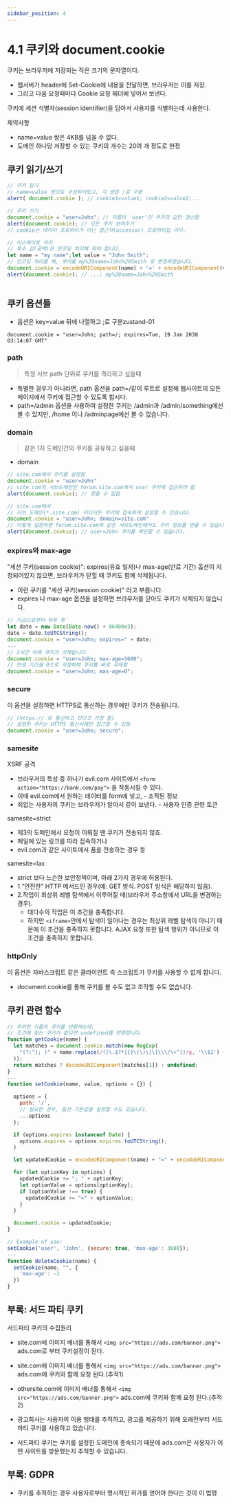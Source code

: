 ```yaml
---
sidebar_position: 4
---
```


# 4.1 쿠키와 document.cookie


쿠키는 브라우저에 저장되는 작은 크기의 문자열이다.   
- 웹서버가 header에 Set-Cookie에 내용을 전달하면, 브라우저는 이를 저장.  
- 그리고 다음 요청때마다 Cookie 요청 헤더에 넣어서 보낸다.  

쿠키에 세션 식별자(session identifier)을 담아서 사용자를 식별하는데 사용한다.  

제약사항  
- name=value 쌍은 4KB를 넘을 수 없다.  
- 도메인 하나당 저장할 수 있는 쿠키의 개수는 20여 개 정도로 한정


## 쿠키 읽기/쓰기

```js
// 쿠키 읽기  
// name=value 쌍으로 구성되어있고, 각 쌍은 ;로 구분
alert( document.cookie ); // cookie1=value1; cookie2=value2;...

// 쿠키 쓰기
document.cookie = "user=John"; // 이름이 'user'인 쿠키의 값만 갱신함
alert(document.cookie); // 모든 쿠키 보여주기
// cookie는 데이터 프로퍼티가 아닌 접근자(accessor) 프로퍼티입 이다.  

// 이스케이프 처리  
// 특수 값(공백)은 인코딩 처리해 줘야 합니다.
let name = "my name";let value = "John Smith";
// 인코딩 처리를 해, 쿠키를 my%20name=John%20Smith 로 변경하였습니다.
document.cookie = encodeURIComponent(name) + '=' + encodeURIComponent(value);
alert(document.cookie); // ...; my%20name=John%20Smith



```

## 쿠키 옵션들  

- 옵션은 key=value 뒤에 나열하고 ;로 구분zustand-01
```
document.cookie = "user=John; path=/; expires=Tue, 19 Jan 2038 03:14:07 GMT"
```

### path
>특정 서브 path 단위로 쿠키를 격리하고 싶을때  
- 특별한 경우가 아니라면, path 옵션을 path=/같이 루트로 설정해 웹사이트의 모든 페이지에서 쿠키에 접근할 수 있도록 합시다.
- path=/admin 옵션을 사용하여 설정한 쿠키는 /admin과 /admin/something에선 볼 수 있지만, /home 이나 /adminpage에선 볼 수 없습니다.


### domain  
>같은 1차 도메인간의 쿠키를 공유하고 싶을때

- domain
```js
// site.com에서 쿠키를 설정함
document.cookie = "user=John"
// site.com의 서브도메인인 forum.site.com에서 user 쿠키에 접근하려 함
alert(document.cookie); // 찾을 수 없음
```

```js
// site.com에서
// 서브 도메인(*.site.com) 어디서든 쿠키에 접속하게 설정할 수 있습니다.
document.cookie = "user=John; domain=site.com"
// 이렇게 설정하면 forum.site.com와 같은 서브도메인에서도 쿠키 정보를 얻을 수 있습니다.
alert(document.cookie); // user=John 쿠키를 확인할 수 있습니다.
```

### expires와 max-age

"세션 쿠키(session cookie)": expires(유효 일자)나 max-age(만료 기간) 옵션이 지정되어있지 않으면, 브라우저가 닫힐 때 쿠키도 함께 삭제됩니다. 
- 이런 쿠키를 "세션 쿠키(session cookie)" 라고 부릅니다.
- expires 나 max-age 옵션을 설정하면 브라우저를 닫아도 쿠키가 삭제되지 않습니다.

```js
// 지금으로부터 하루 후
let date = new Date(Date.now() + 86400e3);
date = date.toUTCString();
document.cookie = "user=John; expires=" + date;
---
// 1시간 뒤에 쿠키가 삭제됩니다.
document.cookie = "user=John; max-age=3600";
// 만료 기간을 0으로 지정하여 쿠키를 바로 삭제함
document.cookie = "user=John; max-age=0";
```

### secure
이 옵션을 설정하면 HTTPS로 통신하는 경우에만 쿠키가 전송됩니다.

```js
// (https:// 로 통신하고 있다고 가정 중)
// 설정한 쿠키는 HTTPS 통신시에만 접근할 수 있음
document.cookie = "user=John; secure";
```

### samesite


XSRF 공격  
- 브라우저의 특성 중 하나가 evil.com 사이트에서 `<form action="https://bank.com/pay">` 을 작동시킬 수 있다.  
- 이때 evil.com에서 원하는 데이터를 form에 넣고, - 조작된 정보 
- 죄없는 사용자의 쿠키는 브라우저가 알아서 같이 보낸다. - 사용자 인증 관련 토큰  

samesite=strict  
- 제3의 도메인에서 요청이 이뤄질 땐 쿠키가 전송되지 않죠.
- 메일에 있는 링크를 따라 접속하거나 
- evil.com과 같은 사이트에서 폼을 전송하는 경우 등

samesite=lax
- strict 보다 느슨한 보안정책이며, 아래 2가지 경우에 허용된다.  
- 1.“안전한” HTTP 메서드인 경우(예: GET 방식. POST 방식은 해당하지 않음).
- 2.작업이 최상위 레벨 탐색에서 이루어질 때(브라우저 주소창에서 URL을 변경하는 경우).
  - 대다수의 작업은 이 조건을 충족합니다. 
  - 하지만 `<iframe>`안에서 탐색이 일어나는 경우는 최상위 레벨 탐색이 아니기 때문에 이 조건을 충족하지 못합니다. AJAX 요청 또한 탐색 행위가 아니므로 이 조건을 충족하지 못합니다.

### httpOnly  

이 옵션은 자바스크립트 같은 클라이언트 측 스크립트가 쿠키를 사용할 수 없게 합니다. 
- document.cookie를 통해 쿠키를 볼 수도 없고 조작할 수도 없습니다.

## 쿠키 관련 함수 

```js
// 주어진 이름의 쿠키를 반환하는데,
// 조건에 맞는 쿠키가 없다면 undefined를 반환합니다.
function getCookie(name) {
  let matches = document.cookie.match(new RegExp(
    "(?:^|; )" + name.replace(/([\.$?*|{}\(\)\[\]\\\/\+^])/g, '\\$1') + "=([^;]*)"
  ));
  return matches ? decodeURIComponent(matches[1]) : undefined;
}
---
function setCookie(name, value, options = {}) {

  options = {
    path: '/',
    // 필요한 경우, 옵션 기본값을 설정할 수도 있습니다.
    ...options
  };

  if (options.expires instanceof Date) {
    options.expires = options.expires.toUTCString();
  }

  let updatedCookie = encodeURIComponent(name) + "=" + encodeURIComponent(value);

  for (let optionKey in options) {
    updatedCookie += "; " + optionKey;
    let optionValue = options[optionKey];
    if (optionValue !== true) {
      updatedCookie += "=" + optionValue;
    }
  }

  document.cookie = updatedCookie;
}

// Example of use:
setCookie('user', 'John', {secure: true, 'max-age': 3600});
---
function deleteCookie(name) {
  setCookie(name, "", {
    'max-age': -1
  })
}
```

## 부록: 서드 파티 쿠키  

서드파티 쿠키의 수집원리  
- site.com에 이미지 배너를 통해서 `<img src="https://ads.com/banner.png">` ads.com로 부터 쿠키설정이 된다.  
- site.com에 이미지 배너를 통해서 `<img src="https://ads.com/banner.png">` ads.com에 쿠키와 함께 요청 된다.(추적1)  
- othersite.com에 이미지 배너를 통해서 `<img src="https://ads.com/banner.png">` ads.com에 쿠키와 함께 요청 된다.(추적2)       

- 광고회사는 사용자의 이용 행태를 추적하고, 광고를 제공하기 위해 오래전부터 서드 파티 쿠키를 사용하고 있습니다. 
- 서드파티 쿠키는 쿠키를 설정한 도메인에 종속되기 때문에 ads.com은 사용자가 어떤 사이트를 방문했는지 추적할 수 있습니다. 


## 부록: GDPR 
- 쿠키를 추적하는 경우 사용자로부터 명시적인 허가를 얻어야 한다는 것이 이 법령